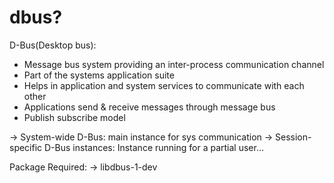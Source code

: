# dbus?

D-Bus(Desktop bus): 
- Message bus system providing an inter-process communication channel
- Part of the systems application suite
- Helps in application and system services to communicate with each other
- Applications send & receive messages through message bus
- Publish subscribe model 

→  System-wide D-Bus: main instance for sys communication
→  Session-specific D-Bus instances: Instance running for a partial user…

Package Required: 
-> libdbus-1-dev
